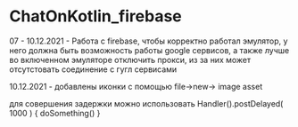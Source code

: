 # ChatOnKotlin_firebase
07 - 10.12.2021 - Работа с firebase, чтобы корректно работал эмулятор, у него должна быть возможность работы google сервисов, а также лучше во включенном эмуляторе отключить прокси, из за них может отсутстовать соединение с гугл сервисами

10.12.2021 - добавлены иконки с помощью file->new-> image asset


для совершения задержки можно использовать 
Handler().postDelayed( 1000 ) { doSomething() }
